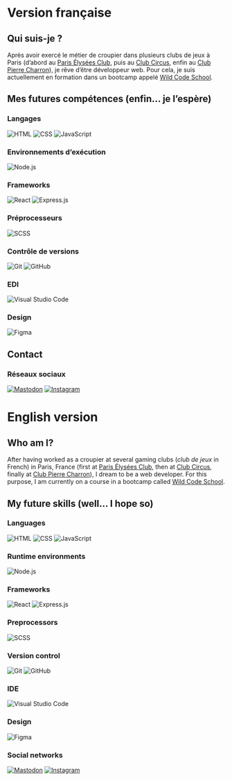 
# Version française

## Qui suis-je ?

Après avoir exercé le métier de croupier dans plusieurs clubs de jeux à Paris (d’abord au [Paris Élysées Club](https://www.pariselyseesclub.com), puis au [Club Circus](https://www.circuscasino.fr/fr/etablissements/club-paris/jeux), enfin au [Club Pierre Charron](https://www.clubpierrecharron.com)), je rêve d’être développeur web. Pour cela, je suis actuellement en formation dans un bootcamp appelé [Wild Code School](https://www.wildcodeschool.com/fr-FR).

## Mes futures compétences (enfin… je l’espère)

### Langages
![HTML](https://img.shields.io/badge/-HTML-e34f26?logo=HTML5&logoColor=white&style=for-the-badge) ![CSS](https://img.shields.io/badge/-CSS-1572b6?logo=CSS3&logoColor=white&style=for-the-badge) ![JavaScript](https://img.shields.io/badge/-JavaScript-f7df1e?logo=JavaScript&logoColor=333&style=for-the-badge)

### Environnements d’exécution
![Node.js](https://img.shields.io/badge/-Node.js-393?logo=Node.js&logoColor=white&style=for-the-badge)

### Frameworks
![React](https://img.shields.io/badge/-React.js-61dafb?logo=React&logoColor=333&style=for-the-badge) ![Express.js](https://img.shields.io/badge/-Express.js-black?logo=Express&logoColor=white&style=for-the-badge)

### Préprocesseurs
![SCSS](https://img.shields.io/badge/-SCSS-c69?logo=Sass&logoColor=white&style=for-the-badge)

### Contrôle de versions
![Git](https://img.shields.io/badge/-Git-f05032?logo=Git&logoColor=white&style=for-the-badge) ![GitHub](https://img.shields.io/badge/-GitHub-181717?logo=GitHub&logoColor=white&style=for-the-badge)

### EDI
![Visual Studio Code](https://img.shields.io/badge/-VS%20Code-007acc?logo=VisualStudioCode&logoColor=white&style=for-the-badge)

### Design
![Figma](https://img.shields.io/badge/-Figma-f24e1e?logo=Figma&logoColor=white&style=for-the-badge)

## Contact

### Réseaux sociaux
[![Mastodon](https://img.shields.io/badge/-Mastodon-6364ff?logo=Mastodon&logoColor=white&style=for-the-badge)](https://mastodon.social/@webdevbynight) [![Instagram](https://img.shields.io/badge/-Instagram-e4405f?logo=Instagram&logoColor=white&style=for-the-badge)](https://www.instagram.com/webdevbynight)

# English version

## Who am I?

After having worked as a croupier at several gaming clubs (*club de jeux* in French) in Paris, France (first at [Paris Élysées Club](https://www.pariselyseesclub.com/?lang=en), then at [Club Circus](https://www.circuscasino.fr/en/etablissements/club-paris/jeux), finally at [Club Pierre Charron](https://www.clubpierrecharron.com/en)), I dream to be a web developer. For this purpose, I am currently on a course in a bootcamp called [Wild Code School](https://www.wildcodeschool.com/en-GB).

## My future skills (well… I hope so)

### Languages
![HTML](https://img.shields.io/badge/-HTML-e34f26?logo=HTML5&logoColor=white&style=for-the-badge) ![CSS](https://img.shields.io/badge/-CSS-1572b6?logo=CSS3&logoColor=white&style=for-the-badge) ![JavaScript](https://img.shields.io/badge/-JavaScript-f7df1e?logo=JavaScript&logoColor=333&style=for-the-badge)

### Runtime environments
![Node.js](https://img.shields.io/badge/-Node.js-393?logo=Node.js&logoColor=white&style=for-the-badge)

### Frameworks
![React](https://img.shields.io/badge/-React.js-61dafb?logo=React&logoColor=333&style=for-the-badge) ![Express.js](https://img.shields.io/badge/-Express.js-black?logo=Express&logoColor=white&style=for-the-badge)

### Preprocessors
![SCSS](https://img.shields.io/badge/-SCSS-c69?logo=Sass&logoColor=white&style=for-the-badge)

### Version control
![Git](https://img.shields.io/badge/-Git-f05032?logo=Git&logoColor=white&style=for-the-badge) ![GitHub](https://img.shields.io/badge/-GitHub-181717?logo=GitHub&logoColor=white&style=for-the-badge)

### IDE
![Visual Studio Code](https://img.shields.io/badge/-VS%20Code-007acc?logo=VisualStudioCode&logoColor=white&style=for-the-badge)

### Design
![Figma](https://img.shields.io/badge/-Figma-f24e1e?logo=Figma&logoColor=white&style=for-the-badge)

### Social networks
[![Mastodon](https://img.shields.io/badge/-Mastodon-6364ff?logo=Mastodon&logoColor=white&style=for-the-badge)](https://mastodon.social/@webdevbynight) [![Instagram](https://img.shields.io/badge/-Instagram-e4405f?logo=Instagram&logoColor=white&style=for-the-badge)](https://www.instagram.com/webdevbynight)
